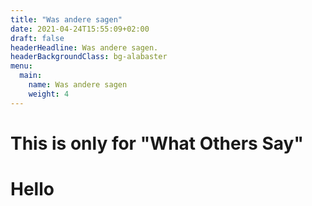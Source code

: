 ```yaml
---
title: "Was andere sagen"
date: 2021-04-24T15:55:09+02:00
draft: false
headerHeadline: Was andere sagen.
headerBackgroundClass: bg-alabaster
menu:
  main:
    name: Was andere sagen
    weight: 4
---
```


# This is only for "What Others Say"

<h1>Hello</h1>

